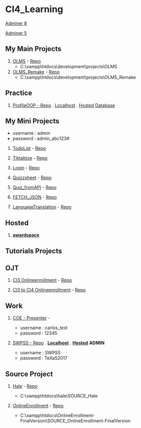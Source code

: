# CI4_Learning

[Adminer 8](http://localhost/adminer.php?username=root&db=olms_remake)

[Adminer 5](http://localhost/adminer.php?username=vs.dev)

## My Main Projects
1. [OLMS](http://localhost/development/projects/OLMS/admin/index.php) - [Repo](https://github.com/Carlozzzzz/OLMS_Remake)
   * C:\xampp\htdocs\development\projects\OLMS
2. [OLMS_Remake](http://localhost/development/projects/OLMS_Remake/public/admin) - [Repo](https://github.com/Carlozzzzz/OLMS_Remake)
   * C:\xampp\htdocs\development\projects\OLMS_Remake  

## Practice

1. [ProfileOOP - Repo](https://github.com/Carlozzzzz/PHP_proj_ProfileOOP) . 
   [Localhost](http://localhost/development/projects/PHP_proj_ProfileOOP) .
   [Hosted](http://profileoop.atwebpages.com/index.php)
   [Database](https://supportindeed.com/phpMyAdmin/index.php?server=1&xck=1085841902)
  <!-- Database HOST
      link      =  https://www.awardspace.com/
      username  =  "4358001_ooplogin"
      password  =  "4358001_ooplogin" 
      host      =  "fdb1028.awardspace.net"
      db_name   =  "4358001_ooplogin"
    -->
 <!-- FTP HOST ACCOUNT @cm12
    link      =  https://www.awardspace.com/
    host      =  profileoop.atwebpages.com
    username  =  4358001_ProfileOOP
    password  =  babykosikulot05
  -->

  <!-- WEBSITE SAMPLE ACCOUNT
      username  =  carlos
      password  =  123
    -->
  
      
## My Mini Projects
   * username : admin
   * password : admin_abc123#
1. [TodoList](http://localhost/development/practice/CI4_Learning/CI4_TodoList/public/) - [Repo](https://github.com/Carlozzzzz/CI4_Learning/tree/main/CI4_TodoList)

2. [Tiktaktoe](http://localhost/development/practice/CI4_Learning/CI4_Tiktaktoe/public/) - [Repo](https://github.com/Carlozzzzz/CI4_Learning/tree/main/CI4_Tiktaktoe)

3. [Login](http://localhost/development/practice/CI4_Learning/CI4_Login/public/) - [Repo](https://github.com/Carlozzzzz/CI4_Learning/tree/main/CI4_Login)

4. [Quizzsheet](http://localhost/development/practice/CI4_Learning/CI4_Quizzsheet/public/) - [Repo](https://github.com/Carlozzzzz/CI4_Learning/tree/main/CI4_Quizzsheet)

5. [Quiz_fromAPI](http://localhost/development/practice/CI4_Learning/CI4_Quiz_fromAPI/public/) - [Repo](https://github.com/Carlozzzzz/CI4_Learning/tree/main/CI4_Quiz_fromAPI)

6. [FETCH_JSON](http://localhost/development/practice/CI4_Learning/CI4_FETCH_JSON/public/) - [Repo](https://github.com/Carlozzzzz/CI4_Learning/tree/main/CI4_FETCH_JSON)

7. [LanguageTranslation](http://localhost/development/practice/CI4_Learning/CI4_LanguageTranslation/public/) - [Repo](https://github.com/Carlozzzzz/CI4_Learning/tree/main/CI4_LanguageTranslation)

## Hosted

1. [**awardspace**](https://cp1.awardspace.net/)
   <!-- @cm12
      host      =  profileoop.atwebpages.com
      username  =  4358001_ProfileOOP
      password  =  babykosikulot05
    -->


## Tutorials Projects

## OJT

1. [CI3 Onlineenrollment](http://djapinhs-enrollment.online-webapp.site/) - [Repo](https://github.com/JustineLouis/OnlineEnrollment)

2. [CI3 to CI4 Onlineenrollment](http://localhost/development/projects/Onlineenrollment_ci3toci4/Onlineenrollment_ci3toci4/public/) - [Repo](https://github.com/Carlozzzzz/Onlineenrollment_ci3toci4)

## Work

1. [COE - Presenter](http://localhost/webapp/MyCEA/presenter) -
   * username : carlos_test
   * password : 12345
  
2. [SWPSS - Repo](https://github.com/Carlozzzzz/SWPSS) . [**Localhost**](http://localhost/SWPSS) . [**Hosted**](https://www.tbccom.com/SWPSS/)
   **ADMIN**
   * username : SWPSS
   * password : TeXaS2017
## Source Project

1. [Hale](http://localhost/hale/SOURCE_Hale/) - [Repo](https://github.com/Carlozzzzz/SOURCE_Hale)
   * C:\xampp\htdocs\hale\SOURCE_Hale
   
3. [OnlineEnrollment](http://localhost/OnlineEnrollment-FinalVersion/SOURCE_OnlineEnrollment-FinalVersion/) - [Repo](https://github.com/Carlozzzzz/SOURCE_OnlineEnrollment-FinalVersion)
   * C:\xampp\htdocs\OnlineEnrollment-FinalVersion\SOURCE_OnlineEnrollment-FinalVersion

